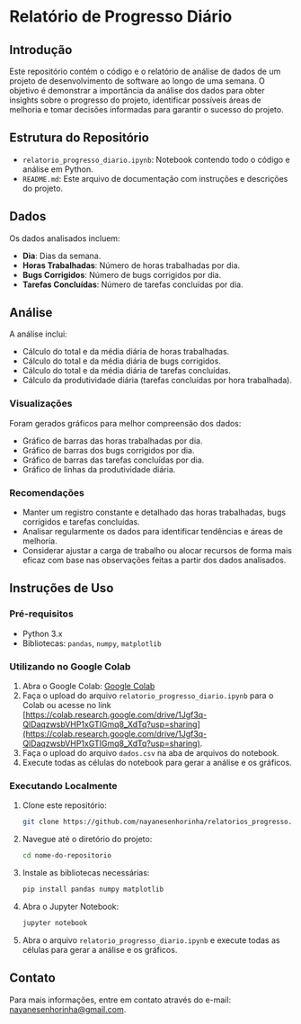 # Relatório de Progresso Diário

## Introdução
Este repositório contém o código e o relatório de análise de dados de um projeto de desenvolvimento de software ao longo de uma semana. O objetivo é demonstrar a importância da análise dos dados para obter insights sobre o progresso do projeto, identificar possíveis áreas de melhoria e tomar decisões informadas para garantir o sucesso do projeto.

## Estrutura do Repositório
- `relatorio_progresso_diario.ipynb`: Notebook contendo todo o código e análise em Python.
- `README.md`: Este arquivo de documentação com instruções e descrições do projeto.

## Dados
Os dados analisados incluem:
- **Dia**: Dias da semana.
- **Horas Trabalhadas**: Número de horas trabalhadas por dia.
- **Bugs Corrigidos**: Número de bugs corrigidos por dia.
- **Tarefas Concluídas**: Número de tarefas concluídas por dia.

## Análise
A análise inclui:
- Cálculo do total e da média diária de horas trabalhadas.
- Cálculo do total e da média diária de bugs corrigidos.
- Cálculo do total e da média diária de tarefas concluídas.
- Cálculo da produtividade diária (tarefas concluídas por hora trabalhada).

### Visualizações
Foram gerados gráficos para melhor compreensão dos dados:
- Gráfico de barras das horas trabalhadas por dia.
- Gráfico de barras dos bugs corrigidos por dia.
- Gráfico de barras das tarefas concluídas por dia.
- Gráfico de linhas da produtividade diária.

### Recomendações
- Manter um registro constante e detalhado das horas trabalhadas, bugs corrigidos e tarefas concluídas.
- Analisar regularmente os dados para identificar tendências e áreas de melhoria.
- Considerar ajustar a carga de trabalho ou alocar recursos de forma mais eficaz com base nas observações feitas a partir dos dados analisados.

## Instruções de Uso

### Pré-requisitos
- Python 3.x
- Bibliotecas: `pandas`, `numpy`, `matplotlib`

### Utilizando no Google Colab
1. Abra o Google Colab: [Google Colab](https://colab.research.google.com/)
2. Faça o upload do arquivo `relatorio_progresso_diario.ipynb` para o Colab ou acesse no link [https://colab.research.google.com/drive/1Jgf3q-QlDaqzwsbVHP1xGTIGmq8_XdTq?usp=sharing](https://colab.research.google.com/drive/1Jgf3q-QlDaqzwsbVHP1xGTIGmq8_XdTq?usp=sharing).
3. Faça o upload do arquivo `dados.csv` na aba de arquivos do notebook.
4. Execute todas as células do notebook para gerar a análise e os gráficos.

### Executando Localmente
1. Clone este repositório:
    ```sh
    git clone https://github.com/nayanesenhorinha/relatorios_progresso.git
    ```
2. Navegue até o diretório do projeto:
    ```sh
    cd nome-do-repositorio
    ```
3. Instale as bibliotecas necessárias:
    ```sh
    pip install pandas numpy matplotlib
    ```
4. Abra o Jupyter Notebook:
    ```sh
    jupyter notebook
    ```
5. Abra o arquivo `relatorio_progresso_diario.ipynb` e execute todas as células para gerar a análise e os gráficos.

## Contato
Para mais informações, entre em contato através do e-mail: [nayanesenhorinha@gmail.com](mailto:nayanesenhorinha@gmail.com).
